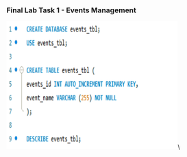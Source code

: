 ### Final Lab Task 1 - Events Management

<img src="Images/Events Table.png" alt="Alt Text" width="400" height="300">\

